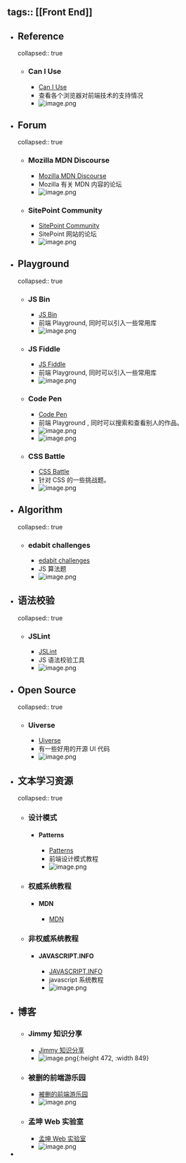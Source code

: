 tags:: [[Front End]]
---

- ## Reference
  collapsed:: true
	- ### Can I Use
		- [Can I Use](https://caniuse.com/)
		- 查看各个浏览器对前端技术的支持情况
		- ![image.png](../assets/image_1702111122926_0.png)
- ## Forum
  collapsed:: true
	- ### Mozilla MDN Discourse
		- [Mozilla MDN Discourse](https://discourse.mozilla.org/c/mdn/236)
		- Mozilla 有关 MDN 内容的论坛
		- ![image.png](../assets/image_1702111690306_0.png)
	- ### SitePoint Community
		- [SitePoint Community](https://www.sitepoint.com/community/)
		- SitePoint 网站的论坛
		- ![image.png](../assets/image_1702111808254_0.png)
- ## Playground
  collapsed:: true
	- ### JS Bin
		- [JS Bin](https://jsbin.com/?html,css,js,output)
		- 前端 Playground, 同时可以引入一些常用库
		- ![image.png](../assets/image_1702112163118_0.png)
	- ### JS Fiddle
		- [JS Fiddle](https://jsfiddle.net/)
		- 前端 Playground, 同时可以引入一些常用库
		- ![image.png](../assets/image_1702140675030_0.png)
	- ### Code Pen
		- [Code Pen](https://codepen.io)
		- 前端 Playground , 同时可以搜索和查看别人的作品。
		- ![image.png](../assets/image_1702112681044_0.png)
		- ![image.png](../assets/image_1702112889443_0.png)
	- ### CSS Battle
		- [CSS Battle](https://cssbattle.dev/)
		- 针对 CSS 的一些挑战题。
		- ![image.png](../assets/image_1702128627160_0.png)
- ## Algorithm
  collapsed:: true
	- ### edabit challenges
		- [edabit challenges](https://edabit.com/)
		- JS 算法题
		- ![image.png](../assets/image_1702140308609_0.png)
- ## 语法校验
  collapsed:: true
	- ### JSLint
		- [JSLint](https://www.jslint.com/)
		- JS 语法校验工具
		- ![image.png](../assets/image_1702140537923_0.png)
- ## Open Source
  collapsed:: true
	- ### Uiverse
		- [Uiverse](https://uiverse.io/)
		- 有一些好用的开源 UI 代码
		- ![image.png](../assets/image_1702140957439_0.png)
- ## 文本学习资源
  collapsed:: true
	- ### 设计模式
		- #### Patterns
			- [Patterns](https://www.patterns.dev/#patterns)
			- 前端设计模式教程
			- ![image.png](../assets/image_1702144971583_0.png)
	- ### 权威系统教程
		- #### MDN
			- [MDN](https://developer.mozilla.org/)
	- ### 非权威系统教程
		- #### JAVASCRIPT.INFO
			- [JAVASCRIPT.INFO](https://javascript.info/)
			- javascript 系统教程
			- ![image.png](../assets/image_1702145710638_0.png)
- ## 博客
	- ### Jimmy 知识分享
		- [Jimmy 知识分享](https://www.jimmyxuexue.top/home/)
		- ![image.png](../assets/image_1702145343734_0.png){:height 472, :width 849}
	- ### 被删的前端游乐园
		- [被删的前端游乐园](http://godbasin.com/)
		- ![image.png](../assets/image_1702145112243_0.png)
	- ### 孟坤 Web 实验室
		- [孟坤 Web 实验室](https://lab.ur1.fun/)
		- ![image.png](../assets/image_1702145787988_0.png)
-
